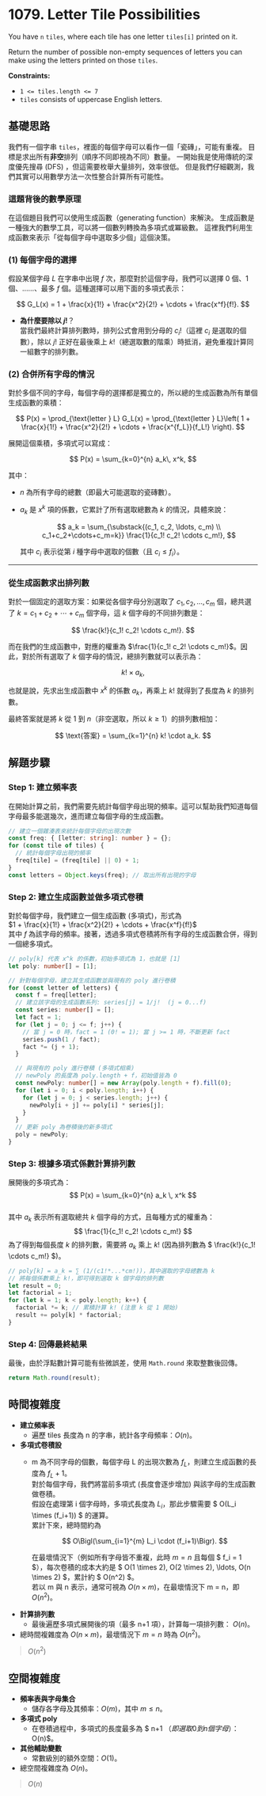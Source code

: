 # 1079. Letter Tile Possibilities

You have `n` `tiles`, where each tile has one letter `tiles[i]` printed on it.

Return the number of possible non-empty sequences of letters you can make using the letters printed on those `tiles`.

**Constraints:**

- `1 <= tiles.length <= 7`
- `tiles` consists of uppercase English letters.

## 基礎思路

我們有一個字串 `tiles`，裡面的每個字母可以看作一個「瓷磚」，可能有重複。
目標是求出所有**非空**排列（順序不同即視為不同）數量。
一開始我是使用傳統的深度優先搜尋 (DFS) ，但這需要枚舉大量排列，效率很低。
但是我們仔細觀測，我們其實可以用數學方法一次性整合計算所有可能性。


### 這題背後的數學原理

在這個題目我們可以使用生成函數（generating function）來解決。
生成函數是一種強大的數學工具，可以將一個數列轉換為多項式或冪級數。
這裡我們利用生成函數來表示「從每個字母中選取多少個」這個決策。

### (1) 每個字母的選擇

假設某個字母 $L$ 在字串中出現 $f$ 次，那麼對於這個字母，我們可以選擇 0 個、1 個、……、最多 $f$ 個。這種選擇可以用下面的多項式表示：

$$
G_L(x) = 1 + \frac{x}{1!} + \frac{x^2}{2!} + \cdots + \frac{x^f}{f!}.
$$

- **為什麼要除以 $j!$**？  
  當我們最終計算排列數時，排列公式會用到分母的 $c_i!$（這裡 $c_i$ 是選取的個數），除以 $j!$ 正好在最後乘上 $k!$（總選取數的階乘）時抵消，避免重複計算同一組數字的排列數。

### (2) 合併所有字母的情況

對於多個不同的字母，每個字母的選擇都是獨立的，所以總的生成函數為所有單個生成函數的乘積：

$$
P(x) = \prod_{\text{letter } L} G_L(x) = \prod_{\text{letter } L}\left( 1 + \frac{x}{1!} + \frac{x^2}{2!} + \cdots + \frac{x^{f_L}}{f_L!} \right).
$$

展開這個乘積，多項式可以寫成：

$$
P(x) = \sum_{k=0}^{n} a_k\, x^k,
$$

其中：
- $n$ 為所有字母的總數（即最大可能選取的瓷磚數）。
- $a_k$ 是 $x^k$ 項的係數，它累計了所有選取總數為 $k$ 的情況，具體來說：

  $$
  a_k = \sum_{\substack{(c_1, c_2, \ldots, c_m) \\ c_1+c_2+\cdots+c_m=k}} \frac{1}{c_1! c_2! \cdots c_m!},
  $$

  其中 $c_i$ 表示從第 $i$ 種字母中選取的個數（且 $c_i \leq f_i$）。

---

### 從生成函數求出排列數

對於一個固定的選取方案：如果從各個字母分別選取了 $c_1, c_2, \ldots, c_m$ 個，總共選了 $k = c_1+c_2+\cdots+c_m$ 個字母，這 $k$ 個字母的不同排列數是：

$$
\frac{k!}{c_1! c_2! \cdots c_m!}.
$$

而在我們的生成函數中，對應的權重為 $\frac{1}{c_1! c_2! \cdots c_m!}$。因此，對於所有選取了 $k$ 個字母的情況，總排列數就可以表示為：

$$
k! \times a_k,
$$

也就是說，先求出生成函數中 $x^k$ 的係數 $a_k$，再乘上 $k!$ 就得到了長度為 $k$ 的排列數。

最終答案就是將 $k$ 從 1 到 $n$（非空選取，所以 $k \ge 1$）的排列數相加：

$$
\text{答案} = \sum_{k=1}^{n} k! \cdot a_k.
$$

## 解題步驟

### Step 1: 建立頻率表

在開始計算之前，我們需要先統計每個字母出現的頻率。這可以幫助我們知道每個字母最多能選幾次，進而建立每個字母的生成函數。

```typescript
// 建立一個雜湊表來統計每個字母的出現次數
const freq: { [letter: string]: number } = {};
for (const tile of tiles) {
  // 統計每個字母出現的頻率
  freq[tile] = (freq[tile] || 0) + 1;
}
const letters = Object.keys(freq); // 取出所有出現的字母
```

### Step 2: 建立生成函數並做多項式卷積

對於每個字母，我們建立一個生成函數 (多項式)，形式為  
$1 + \frac{x}{1!} + \frac{x^2}{2!} + \cdots + \frac{x^f}{f!}$  
其中 $f$ 為該字母的頻率。接著，透過多項式卷積將所有字母的生成函數合併，得到一個總多項式。

```typescript
// poly[k] 代表 x^k 的係數，初始多項式為 1，也就是 [1]
let poly: number[] = [1];

// 針對每個字母，建立其生成函數並與現有的 poly 進行卷積
for (const letter of letters) {
  const f = freq[letter];
  // 建立該字母的生成函數系列: series[j] = 1/j!  (j = 0...f)
  const series: number[] = [];
  let fact = 1;
  for (let j = 0; j <= f; j++) {
    // 當 j = 0 時，fact = 1 (0! = 1); 當 j >= 1 時，不斷更新 fact
    series.push(1 / fact);
    fact *= (j + 1);
  }

  // 與現有的 poly 進行卷積 (多項式相乘)
  // newPoly 的長度為 poly.length + f，初始值皆為 0
  const newPoly: number[] = new Array(poly.length + f).fill(0);
  for (let i = 0; i < poly.length; i++) {
    for (let j = 0; j < series.length; j++) {
      newPoly[i + j] += poly[i] * series[j];
    }
  }
  // 更新 poly 為卷積後的新多項式
  poly = newPoly;
}
```

### Step 3: 根據多項式係數計算排列數

展開後的多項式為：
$$ 
P(x) = \sum_{k=0}^{n} a_k \, x^k 
$$  
其中 $a_k$ 表示所有選取總共 $k$ 個字母的方式，且每種方式的權重為：
$$
\frac{1}{c_1! c_2! \cdots c_m!} 
$$
為了得到每個長度 $k$ 的排列數，需要將 $a_k$ 乘上 $k!$ (因為排列數為 $ \frac{k!}{c_1! \cdots c_m!} $)。

```typescript
// poly[k] = a_k = ∑ (1/(c1!*...*cm!))，其中選取的字母總數為 k
// 將每個係數乘上 k!，即可得到選取 k 個字母的排列數
let result = 0;
let factorial = 1;
for (let k = 1; k < poly.length; k++) {
  factorial *= k; // 累積計算 k! (注意 k 從 1 開始)
  result += poly[k] * factorial;
}
```

### Step 4: 回傳最終結果

最後，由於浮點數計算可能有些微誤差，使用 `Math.round` 來取整數後回傳。

```typescript
return Math.round(result);
```

## 時間複雜度
- **建立頻率表**
  - 遍歷 tiles 長度為 n 的字串，統計各字母頻率：$O(n)$。
- **多項式卷積設**
  - m 為不同字母的個數，每個字母 L 的出現次數為 $f_L$，則建立生成函數的長度為 $f_L+1$。  
    對於每個字母，我們將當前多項式 (長度會逐步增加) 與該字母的生成函數做卷積。  
    假設在處理第 i 個字母時，多項式長度為 $L_i$，那此步驟需要 $ O(L_i \times (f_i+1)) $ 的運算。  
    累計下來，總時間約為  

    $$
    O\Bigl(\sum_{i=1}^{m} L_i \cdot (f_i+1)\Bigr).
    $$

    在最壞情況下（例如所有字母皆不重複，此時 $m = n$ 且每個 $ f_i = 1 $），每次卷積的成本大約是  $ O(1 \times 2), O(2 \times 2), \ldots, O(n \times 2) $，累計約 $ O(n^2) $。  
    若以 m 與 n 表示，通常可視為 $O(n \times m)$，在最壞情況下 m = n，即 $O(n^2)$。
- **計算排列數**  
  - 最後遍歷多項式展開後的項（最多 n+1 項），計算每一項排列數： $O(n)$。
- 總時間複雜度為 $O(n \times m)$，最壞情況下 $m = n$ 時為 $O(n^2)$。

> $O(n^2)$

## 空間複雜度

- **頻率表與字母集合**  
  - 儲存各字母及其頻率：$O(m)$，其中 $m \leq n$。
- **多項式 poly**  
  - 在卷積過程中，多項式的長度最多為 $ n+1 $（即選取 0 到 n 個字母）：$O(n)$。
- **其他輔助變數**  
  - 常數級別的額外空間：$O(1)$。
- 總空間複雜度為 $O(n)$。

> $O(n)$
